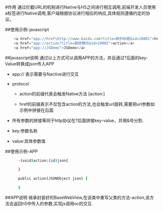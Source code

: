 #作用
    通过拦截URL的机制进行Native与H5之间进行相互调用,前端开发人员使用a标签进行Native调用,客户端根据协议进行相应的响应,具体规则遵循约定的协议。


##使用示例-javascript

```javascript
    <a href="app://href\http://www.baidu.com?title=新的标题&id=10001">href</a>
    <a href="app://action?title=跳转腾讯&id=10002">action</a>
    <a href="app://JSDemo">JSDemo</a>
```
##javascript说明
通过以上方式可以调用APP的方法，并且通过?后面的key-Value转换成json传入APP

* app:// 表示需要与Nactive进行交互

* protocol
    + action的前缀代表会触发Native方法 [action:]
    
    + href的前缀表示不仅包含action的方法,也会触发url跳转,需要把url参数如示例中拼接在后面


* 所有参数的拼接等同于http协议在?后面拼接key-value，并用&号分割.

* key:参数名称

* value:具体参数值

##使用示例-APP

```bash
      -(void)action:(id)json{
  
      }
      
      public action(JSONObject json) {
       
      }
```
##APP说明
继承封装好的BaseWebView,在该类中重写父类的方法-action,该方法会返回h5中传入的参数,实现js调用oc的交互.
